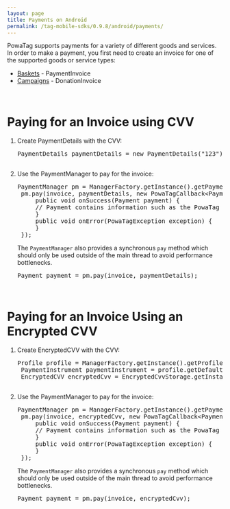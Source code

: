 ```yaml
---
layout: page
title: Payments on Android
permalink: /tag-mobile-sdks/0.9.8/android/payments/
---
```


PowaTag supports payments for a variety of different goods and services. In order to make a payment, you first need to create an invoice for one of the supported goods or service types:

* [Baskets]({{site.baseurl}}/tag-mobile-sdks/0.9.8/android/baskets/) - PaymentInvoice
* [Campaigns]({{site.baseurl}}/tag-mobile-sdks/0.9.8/android/campaigns/) - DonationInvoice

<br />

# Paying for an Invoice using CVV

1. Create PaymentDetails with the CVV:

	<pre>PaymentDetails paymentDetails = new PaymentDetails("123");

2. Use the PaymentManager to pay for the invoice:

    <pre>PaymentManager pm = ManagerFactory.getInstance().getPaymentManager();
	pm.pay(invoice, paymentDetails, new PowaTagCallback&lt;Payment&gt;() {
		public void onSuccess(Payment payment) {
		// Payment contains information such as the PowaTag payment ID, Merchant payment ID and the invoice that was paid for.
		}
		public void onError(PowaTagException exception) {
		}
	});</pre>

	The <code>PaymentManager</code> also provides a synchronous <code>pay</code> method which should only be used outside of the main thread to avoid performance bottlenecks.

	<pre>Payment payment = pm.pay(invoice, paymentDetails);</pre>

<br/>

# Paying for an Invoice Using an Encrypted CVV

1. Create EncryptedCVV with the CVV:

	<pre>Profile profile = ManagerFactory.getInstance().getProfileManager().getCurrentProfile();
	PaymentInstrument paymentInstrument = profile.getDefaultPaymentInstrument();
	EncryptedCVV encryptedCvv = EncryptedCvvStorage.getInstance().getCvv(paymentInstrument);

2. Use the PaymentManager to pay for the invoice:

	<pre>PaymentManager pm = ManagerFactory.getInstance().getPaymentManager();
	pm.pay(invoice, encryptedCvv, new PowaTagCallback&lt;Payment&gt;() {
		public void onSuccess(Payment payment) {
		// Payment contains information such as the PowaTag payment ID, Merchant payment ID and the invoice that was paid for.
		}
		public void onError(PowaTagException exception) {
		}
	});</pre>

	The <code>PaymentManager</code> also provides a synchronous <code>pay</code> method which should only be used outside of the main thread to avoid performance bottlenecks.

	<pre>Payment payment = pm.pay(invoice, encryptedCvv);</pre>






